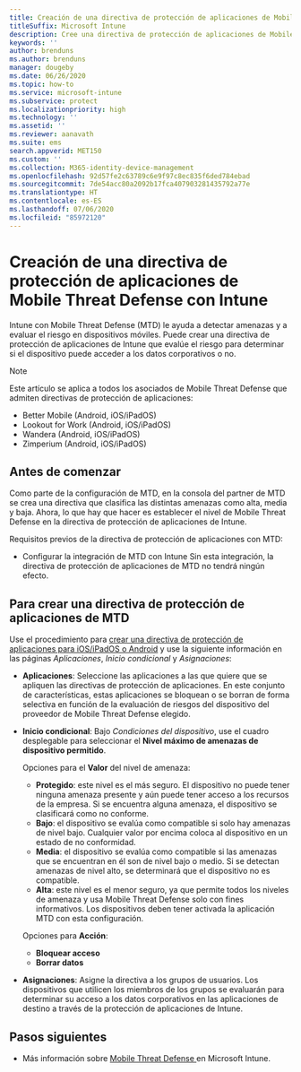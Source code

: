 ```yaml
---
title: Creación de una directiva de protección de aplicaciones de Mobile Threat Defense (MTD) con Intune
titleSuffix: Microsoft Intune
description: Cree una directiva de protección de aplicaciones de Mobile Threat Defense (MTD) con Microsoft Intune.
keywords: ''
author: brenduns
ms.author: brenduns
manager: dougeby
ms.date: 06/26/2020
ms.topic: how-to
ms.service: microsoft-intune
ms.subservice: protect
ms.localizationpriority: high
ms.technology: ''
ms.assetid: ''
ms.reviewer: aanavath
ms.suite: ems
search.appverid: MET150
ms.custom: ''
ms.collection: M365-identity-device-management
ms.openlocfilehash: 92d57fe2c63789c6e9f97c8ec835f6ded784ebad
ms.sourcegitcommit: 7de54acc80a2092b17fca407903281435792a77e
ms.translationtype: HT
ms.contentlocale: es-ES
ms.lasthandoff: 07/06/2020
ms.locfileid: "85972120"
---
```

# <a name="create-mobile-threat-defense-app-protection-policy-with-intune"></a>Creación de una directiva de protección de aplicaciones de Mobile Threat Defense con Intune

Intune con Mobile Threat Defense (MTD) le ayuda a detectar amenazas y a evaluar el riesgo en dispositivos móviles. Puede crear una directiva de protección de aplicaciones de Intune que evalúe el riesgo para determinar si el dispositivo puede acceder a los datos corporativos o no.

> [!NOTE]
> Este artículo se aplica a todos los asociados de Mobile Threat Defense que admiten directivas de protección de aplicaciones:
>
> - Better Mobile (Android, iOS/iPadOS)
> - Lookout for Work (Android, iOS/iPadOS)
> - Wandera (Android, iOS/iPadOS)
> - Zimperium (Android, iOS/iPadOS)

## <a name="before-you-begin"></a>Antes de comenzar

Como parte de la configuración de MTD, en la consola del partner de MTD se crea una directiva que clasifica las distintas amenazas como alta, media y baja. Ahora, lo que hay que hacer es establecer el nivel de Mobile Threat Defense en la directiva de protección de aplicaciones de Intune.

Requisitos previos de la directiva de protección de aplicaciones con MTD:

- Configurar la integración de MTD con Intune Sin esta integración, la directiva de protección de aplicaciones de MTD no tendrá ningún efecto.

## <a name="to-create-an-mtd-app-protection-policy"></a>Para crear una directiva de protección de aplicaciones de MTD

Use el procedimiento para [crear una directiva de protección de aplicaciones para iOS/iPadOS o Android](../apps/app-protection-policies.md#app-protection-policies-for-iosipados-and-android-apps) y use la siguiente información en las páginas *Aplicaciones*, *Inicio condicional* y *Asignaciones*:

- **Aplicaciones**: Seleccione las aplicaciones a las que quiere que se apliquen las directivas de protección de aplicaciones. En este conjunto de características, estas aplicaciones se bloquean o se borran de forma selectiva en función de la evaluación de riesgos del dispositivo del proveedor de Mobile Threat Defense elegido.
- **Inicio condicional**:  Bajo *Condiciones del dispositivo*, use el cuadro desplegable para seleccionar el **Nivel máximo de amenazas de dispositivo permitido**.

  Opciones para el **Valor** del nivel de amenaza:

  - **Protegido**: este nivel es el más seguro. El dispositivo no puede tener ninguna amenaza presente y aún puede tener acceso a los recursos de la empresa. Si se encuentra alguna amenaza, el dispositivo se clasificará como no conforme.
  - **Bajo**: el dispositivo se evalúa como compatible si solo hay amenazas de nivel bajo. Cualquier valor por encima coloca al dispositivo en un estado de no conformidad.
  - **Media**: el dispositivo se evalúa como compatible si las amenazas que se encuentran en él son de nivel bajo o medio. Si se detectan amenazas de nivel alto, se determinará que el dispositivo no es compatible.
  - **Alta**: este nivel es el menor seguro, ya que permite todos los niveles de amenaza y usa Mobile Threat Defense solo con fines informativos. Los dispositivos deben tener activada la aplicación MTD con esta configuración.

  Opciones para **Acción**:

  - **Bloquear acceso**
  - **Borrar datos**

- **Asignaciones**: Asigne la directiva a los grupos de usuarios.  Los dispositivos que utilicen los miembros de los grupos se evaluarán para determinar su acceso a los datos corporativos en las aplicaciones de destino a través de la protección de aplicaciones de Intune.

## <a name="next-steps"></a>Pasos siguientes

- Más información sobre [Mobile Threat Defense ](mobile-threat-defense.md) en Microsoft Intune.
